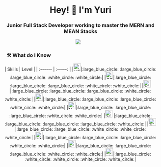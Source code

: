 
<h1 align='center'> Hey! 👋 I'm Yuri</h1>

<h3 align='center'>Junior Full Stack Developer working to master the MERN and MEAN Stacks</h3>

<p align='center'>
  <a href="https://www.linkedin.com/in/ynascimento/"><img src="https://img.shields.io/badge/linkedin-%230077B5.svg?&style=for-the-badge&logo=linkedin&logoColor=white" /></a>&nbsp;&nbsp;&nbsp;&nbsp;
</p>

### &nbsp;&nbsp;&nbsp;⚒ What do I Know

<div align='center'>
| Skills | Level | 
| :------ | :-----: |
|<img alt="HTML" title="HTML" src="https://user-images.githubusercontent.com/1680157/87443762-4af82c80-c5cc-11ea-85cf-57be0e83c169.png" height="24">|:large_blue_circle: :large_blue_circle: :large_blue_circle: :white_circle: :white_circle:|
|<img alt="CSS" title="CSS" src="https://user-images.githubusercontent.com/1680157/87443759-4a5f9600-c5cc-11ea-8ae0-715433c1f781.png" height="24">|:large_blue_circle: :large_blue_circle: :large_blue_circle: :white_circle: :white_circle:|
|<img alt="Bootstrap" title="Bootstrap" src="https://user-images.githubusercontent.com/59986562/88584028-709f2000-d027-11ea-9bf8-e9fd48a16ef2.png" height="24">|:large_blue_circle: :large_blue_circle: :large_blue_circle: :white_circle: :white_circle:|
|<img alt="JavaScript" title="JavaScript" src="https://user-images.githubusercontent.com/1680157/87443764-4af82c80-c5cc-11ea-82c2-c368ee12cf6d.png" height="24">|:large_blue_circle: :large_blue_circle: :large_blue_circle: :white_circle: :white_circle:|
|<img alt="Node.js" title="Node.js" src="https://user-images.githubusercontent.com/1680157/87443758-4a5f9600-c5cc-11ea-8f63-92e126a1145b.png" height="24">|:large_blue_circle: :large_blue_circle: :large_blue_circle: :white_circle: :white_circle:|
|<img alt="Git" title="Git" src="https://user-images.githubusercontent.com/1680157/87443755-49c6ff80-c5cc-11ea-954a-579f7c72873a.png" height="24"> |:large_blue_circle: :large_blue_circle: :large_blue_circle: :large_blue_circle: :white_circle:|
|<img alt="React" title="React" src="https://user-images.githubusercontent.com/59986562/88585675-c1177d00-d029-11ea-9aae-812458cdd582.png" height="24">|:large_blue_circle: :large_blue_circle: :white_circle: :white_circle: :white_circle:|
|<img alt="MySQL" title="MySQL" src="https://user-images.githubusercontent.com/59986562/88585130-1010e280-d029-11ea-8a33-cb173b89dd9d.png" height="24">|:large_blue_circle: :large_blue_circle: :large_blue_circle: :white_circle: :white_circle:|
|<img alt="PostgreSQL" title="PostgreSQL" src="https://user-images.githubusercontent.com/59986562/88583306-79432680-d026-11ea-867d-faa77a483554.png" height="24">|:large_blue_circle: :large_blue_circle: :large_blue_circle: :white_circle: :white_circle:|
|<img alt="AWS" title="AWS" src="https://user-images.githubusercontent.com/59986562/88596572-bb2a9780-d03b-11ea-9f1e-153881caca89.png" height="24">|:large_blue_circle: :white_circle: :white_circle: :white_circle: :white_circle:|
</div>

